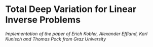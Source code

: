 # **Total Deep Variation for Linear Inverse Problems**

*Implementation of the paper of Erich Kobler, Alexander Effland, Karl Kunisch and Thomas Pock from Graz University*





